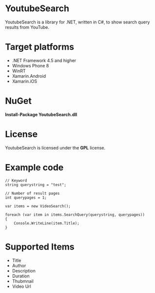 # YoutubeSearch
YoutubeSearch is a library for .NET, written in C#, to show search query results from YouTube.

# Target platforms
- .NET Framework 4.5 and higher
- Windows Phone 8
- WinRT
- Xamarin.Android
- Xamarin.iOS

# NuGet
**Install-Package YoutubeSearch.dll**

# License
YoutubeSearch is licensed under the **GPL** license.

# Example code
```
// Keyword
string querystring = "test";

// Number of result pages
int querypages = 1;

var items = new VideoSearch();

foreach (var item in items.SearchQuery(querystring, querypages))
{
    Console.WriteLine(item.Title);
}
```

# Supported Items

- Title
- Author
- Description
- Duration
- Thubmnail
- Video Url


